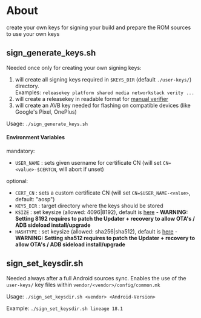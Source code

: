 # About

create your own keys for signing your build and prepare the ROM sources to use your own keys

## sign_generate_keys.sh

Needed once only for creating your own signing keys:

1. will create all signing keys required in `$KEYS_DIR` (default `./user-keys/`) directory.<br/>
   Examples: `releasekey platform shared media networkstack verity ...`
1. will create a releasekey in readable format for [manual verifier](https://github.com/sfX-android/update_verifier)
1. will create an AVB key needed for flashing on compatible devices (like Google's Pixel, OnePlus)

Usage: `./sign_generate_keys.sh`

#### Environment Variables

mandatory:
- `USER_NAME` : sets given username for certificate CN  (will set `CN=<value>-$CERTCN`, will abort if unset)

optional:
- `CERT_CN` : sets a custom certificate CN (will set `CN=$USER_NAME-<value>`, default: "aosp")
- `KEYS_DIR` : target directory where the keys should be stored
- `KSIZE` : set keysize (allowed: 4096|8192), default is [here](https://github.com/sfX-android/android_buildtools/blob/main/sign/sign_generate_keys.sh#L11-L13) - **WARNING: Setting 8192 requires to patch the Updater + recovery to allow OTA's / ADB sideload install/upgrade**
- `HASHTYPE` : set keysize (allowed: sha256|sha512), default is [here](https://github.com/sfX-android/android_buildtools/blob/main/sign/sign_generate_keys.sh#L11-L13) - **WARNING: Setting sha512 requires to patch the Updater + recovery to allow OTA's / ADB sideload install/upgrade**

## sign_set_keysdir.sh

Needed always after a full Android sources sync. Enables the use of the `user-keys/` key files within `vendor/<vendor>/config/common.mk`
  
Usage: `./sign_set_keysdir.sh <vendor> <Android-Version>`
  
Example: `./sign_set_keysdir.sh lineage 18.1`
  
